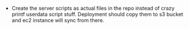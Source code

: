 * Create the server scripts as actual files in the repo instead of crazy printf userdata script stuff. Deployment should copy them to s3 bucket and ec2 instance will sync from there.
